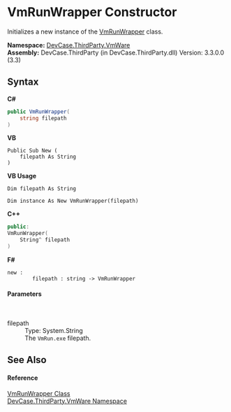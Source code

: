 # VmRunWrapper Constructor 
 

Initializes a new instance of the <a href="T_DevCase_ThirdParty_VmWare_VmRunWrapper">VmRunWrapper</a> class.

**Namespace:**&nbsp;<a href="N_DevCase_ThirdParty_VmWare">DevCase.ThirdParty.VmWare</a><br />**Assembly:**&nbsp;DevCase.ThirdParty (in DevCase.ThirdParty.dll) Version: 3.3.0.0 (3.3)

## Syntax

**C#**<br />
``` C#
public VmRunWrapper(
	string filepath
)
```

**VB**<br />
``` VB
Public Sub New ( 
	filepath As String
)
```

**VB Usage**<br />
``` VB Usage
Dim filepath As String

Dim instance As New VmRunWrapper(filepath)
```

**C++**<br />
``` C++
public:
VmRunWrapper(
	String^ filepath
)
```

**F#**<br />
``` F#
new : 
        filepath : string -> VmRunWrapper
```


#### Parameters
&nbsp;<dl><dt>filepath</dt><dd>Type: System.String<br />The `VmRun.exe` filepath.</dd></dl>

## See Also


#### Reference
<a href="T_DevCase_ThirdParty_VmWare_VmRunWrapper">VmRunWrapper Class</a><br /><a href="N_DevCase_ThirdParty_VmWare">DevCase.ThirdParty.VmWare Namespace</a><br />